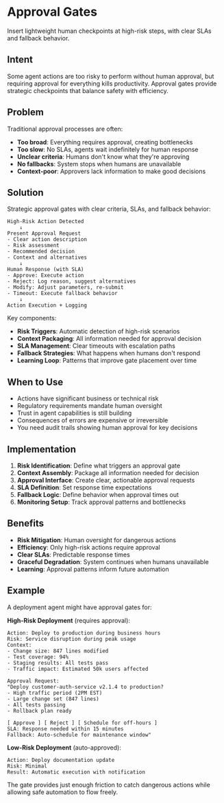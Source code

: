 # Approval Gates

Insert lightweight human checkpoints at high-risk steps, with clear SLAs and fallback behavior.

## Intent

Some agent actions are too risky to perform without human approval, but requiring approval for everything kills productivity. Approval gates provide strategic checkpoints that balance safety with efficiency.

## Problem

Traditional approval processes are often:
- **Too broad**: Everything requires approval, creating bottlenecks
- **Too slow**: No SLAs, agents wait indefinitely for human response
- **Unclear criteria**: Humans don't know what they're approving
- **No fallbacks**: System stops when humans are unavailable
- **Context-poor**: Approvers lack information to make good decisions

## Solution

Strategic approval gates with clear criteria, SLAs, and fallback behavior:

```
High-Risk Action Detected
    ↓
Present Approval Request
- Clear action description
- Risk assessment
- Recommended decision
- Context and alternatives
    ↓
Human Response (with SLA)
- Approve: Execute action
- Reject: Log reason, suggest alternatives
- Modify: Adjust parameters, re-submit
- Timeout: Execute fallback behavior
    ↓
Action Execution + Logging
```

Key components:
- **Risk Triggers**: Automatic detection of high-risk scenarios
- **Context Packaging**: All information needed for approval decision
- **SLA Management**: Clear timeouts with escalation paths
- **Fallback Strategies**: What happens when humans don't respond
- **Learning Loop**: Patterns that improve gate placement over time

## When to Use

- Actions have significant business or technical risk
- Regulatory requirements mandate human oversight
- Trust in agent capabilities is still building
- Consequences of errors are expensive or irreversible
- You need audit trails showing human approval for key decisions

## Implementation

1. **Risk Identification**: Define what triggers an approval gate
2. **Context Assembly**: Package all information needed for decision
3. **Approval Interface**: Create clear, actionable approval requests
4. **SLA Definition**: Set response time expectations
5. **Fallback Logic**: Define behavior when approval times out
6. **Monitoring Setup**: Track approval patterns and bottlenecks

## Benefits

- **Risk Mitigation**: Human oversight for dangerous actions
- **Efficiency**: Only high-risk actions require approval
- **Clear SLAs**: Predictable response times
- **Graceful Degradation**: System continues when humans unavailable
- **Learning**: Approval patterns inform future automation

## Example

A deployment agent might have approval gates for:

**High-Risk Deployment** (requires approval):
```
Action: Deploy to production during business hours
Risk: Service disruption during peak usage
Context: 
- Change size: 847 lines modified
- Test coverage: 94%
- Staging results: All tests pass
- Traffic impact: Estimated 50k users affected

Approval Request:
"Deploy customer-auth-service v2.1.4 to production?
- High traffic period (2PM EST)
- Large change set (847 lines)
- All tests passing
- Rollback plan ready

[ Approve ] [ Reject ] [ Schedule for off-hours ]
SLA: Response needed within 15 minutes
Fallback: Auto-schedule for maintenance window"
```

**Low-Risk Deployment** (auto-approved):
```
Action: Deploy documentation update
Risk: Minimal
Result: Automatic execution with notification
```

The gate provides just enough friction to catch dangerous actions while allowing safe automation to flow freely.
